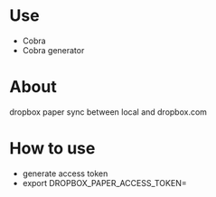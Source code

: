# Use

- Cobra
- Cobra generator

# About
dropbox paper sync between local and dropbox.com

# How to use
- generate access token
- export DROPBOX_PAPER_ACCESS_TOKEN=<access token>
